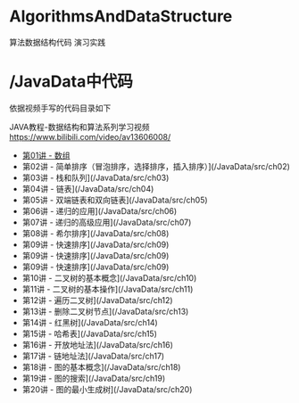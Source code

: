 # AlgorithmsAndDataStructure
算法数据结构代码 演习实践


# /JavaData中代码

依据视频手写的代码目录如下

JAVA教程-数据结构和算法系列学习视频
https://www.bilibili.com/video/av13606008/

* [第01讲 - 数组](/JavaData/src/ch01)
* 第02讲 - 简单排序（冒泡排序，选择排序，插入排序）](/JavaData/src/ch02)
* 第03讲 - 栈和队列](/JavaData/src/ch03)
*  第04讲 - 链表](/JavaData/src/ch04)
*  第05讲 - 双端链表和双向链表](/JavaData/src/ch05)
*  第06讲 - 递归的应用](/JavaData/src/ch06)
*  第07讲 - 递归的高级应用](/JavaData/src/ch07)
*  第08讲 - 希尔排序](/JavaData/src/ch08)
*  第09讲 - 快速排序](/JavaData/src/ch09)
*  第09讲 - 快速排序](/JavaData/src/ch09)
*  第09讲 - 快速排序](/JavaData/src/ch09)
*  第10讲 - 二叉树的基本概念](/JavaData/src/ch10)
*  第11讲 - 二叉树的基本操作](/JavaData/src/ch11)
*  第12讲 - 遍历二叉树](/JavaData/src/ch12)
*  第13讲 - 删除二叉树节点](/JavaData/src/ch13)
*  第14讲 -  红黑树](/JavaData/src/ch14)
*  第15讲 - 哈希表](/JavaData/src/ch15)
*  第16讲 - 开放地址法](/JavaData/src/ch16)
*  第17讲 - 链地址法](/JavaData/src/ch17)
*  第18讲 - 图的基本概念](/JavaData/src/ch18)
*  第19讲 - 图的搜索](/JavaData/src/ch19)
*  第20讲 - 图的最小生成树](/JavaData/src/ch20)